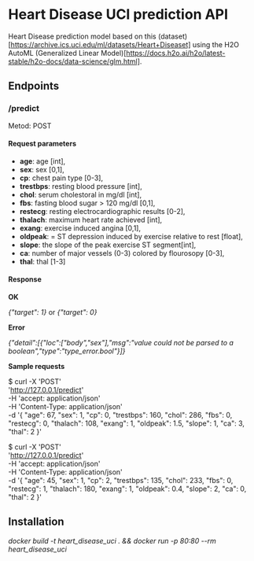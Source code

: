 # Heart Disease UCI prediction API
Heart Disease prediction model based on this (dataset)[https://archive.ics.uci.edu/ml/datasets/Heart+Diseaset] using the H2O AutoML (Generalized Linear Model)[https://docs.h2o.ai/h2o/latest-stable/h2o-docs/data-science/glm.html]. 

## Endpoints
### /predict
Metod: POST

#### Request parameters
- **age**: age [int],
- **sex**: sex [0,1],
- **cp**: chest pain type [0-3],
- **trestbps**: resting blood pressure [int],
- **chol**: serum cholestoral in mg/dl [int],
- **fbs**: fasting blood sugar > 120 mg/dl [0,1],
- **restecg**: resting electrocardiographic results [0-2],
- **thalach**: maximum heart rate achieved [int],
- **exang**: exercise induced angina [0,1],
- **oldpeak**: = ST depression induced by exercise relative to rest [float],
- **slope**: the slope of the peak exercise ST segment[int],
- **ca**: number of major vessels (0-3) colored by flourosopy [0-3],
- **thal**: thal [1-3]

#### Response

**OK**

*{"target": 1}* or *{"target": 0}*

**Error**

*{"detail":[{"loc":["body","sex"],"msg":"value could not be parsed to a boolean","type":"type_error.bool"}]}*

**Sample requests**

$ curl -X 'POST' \
  'http://127.0.0.1/predict' \
  -H 'accept: application/json' \
  -H 'Content-Type: application/json' \
  -d '{
  "age": 67,
  "sex": 1,
  "cp": 0,
  "trestbps": 160,
  "chol": 286,
  "fbs": 0,
  "restecg": 0,
  "thalach": 108,
  "exang": 1,
  "oldpeak": 1.5,
  "slope": 1,
  "ca": 3,
  "thal": 2
}'

$ curl -X 'POST' \
  'http://127.0.0.1/predict' \
  -H 'accept: application/json' \
  -H 'Content-Type: application/json' \
  -d '{
  "age": 45,
  "sex": 1,
  "cp": 2,
  "trestbps": 135,
  "chol": 233,
  "fbs": 0,
  "restecg": 1,
  "thalach": 180,
  "exang": 1,
  "oldpeak": 0.4,
  "slope": 2,
  "ca": 0,
  "thal": 2
}'

## Installation
*docker build -t heart_disease_uci . && docker run -p 80:80 --rm heart_disease_uci*
